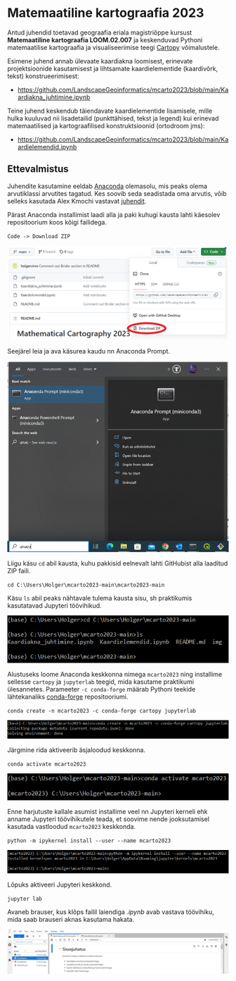 # Matemaatiline kartograafia 2023
Antud juhendid toetavad geograafia eriala magistriõppe kursust <b>Matemaatiline kartograafia LOOM.02.007</b> ja keskenduvad Pythoni matemaatilise kartograafia ja visualiseerimise teegi [Cartopy](https://scitools.org.uk/cartopy/docs/latest/) võimalustele.

Esimene juhend annab ülevaate kaardiakna loomisest, erinevate projektsioonide kasutamisest ja lihtsamate kaardielementide (kaardivõrk, tekst) konstrueerimisest:
* https://github.com/LandscapeGeoinformatics/mcarto2023/blob/main/Kaardiakna_juhtimine.ipynb

Teine juhend keskendub täiendavate kaardielementide lisamisele, mille hulka kuuluvad nii lisadetailid (punkttähised, tekst ja legend) kui erinevad matemaatilised ja kartograafilised konstruktsioonid (ortodroom jms):
* https://github.com/LandscapeGeoinformatics/mcarto2023/blob/main/Kaardielemendid.ipynb

## Ettevalmistus
Juhendite kasutamine eeldab [Anaconda](https://conda.io/en/main/miniconda.html) olemasolu, mis peaks olema arvutiklassi arvutites tagatud. Kes soovib seda seadistada oma arvutis, võib selleks kasutada Alex Kmochi vastavat [juhendit](https://kodu.ut.ee/~kmoch/geopython2020/L0/Installing_Miniconda_GIS.html).

Pärast Anaconda installimist laadi alla ja paki kuhugi kausta lahti käesolev repositoorium koos kõigi failidega.

`Code -> Download ZIP`

![download_zip](img/download_zip.png)

Seejärel leia ja ava käsurea kaudu nn Anaconda Prompt.

![anaconda_prompt](img/anaconda_prompt.png)

Liigu käsu `cd` abil kausta, kuhu pakkisid eelnevalt lahti GitHubist alla laaditud ZIP faili.

`cd C:\Users\Holger\mcarto2023-main\mcarto2023-main`

Käsu `ls` abil peaks nähtavale tulema kausta sisu, sh praktikumis kasutatavad Jupyteri töövihikud.

![folder](img/folder.png)

Alustuseks loome Anaconda keskkonna nimega `mcarto2023` ning installime sellesse `cartopy` ja `jupyterlab` teegid, mida kasutame praktikumi ülesannetes. Parameeter `-c conda-forge` määrab Pythoni teekide lähtekanaliks [conda-forge](https://conda-forge.org/) repositooriumi.

`conda create -n mcarto2023 -c conda-forge cartopy jupyterlab`

![create_env](img/create_env.png)

Järgmine rida aktiveerib äsjaloodud keskkonna.

`conda activate mcarto2023`

![activate_env](img/activate_env.png)

Enne harjutuste kallale asumist installime veel nn Jupyteri kerneli ehk anname Jupyteri töövihikutele teada, et soovime nende jooksutamisel kasutada vastloodud `mcarto2023` keskkonda.

`python -m ipykernel install --user --name mcarto2023`

![install_kernel](img/install_kernel.png)

Lõpuks aktiveeri Jupyteri keskkond.

`jupyter lab`

Avaneb brauser, kus klõps failil laiendiga *.ipynb* avab vastava töövihiku, mida saab brauseri aknas kasutama hakata.

![browser](img/browser.png)
